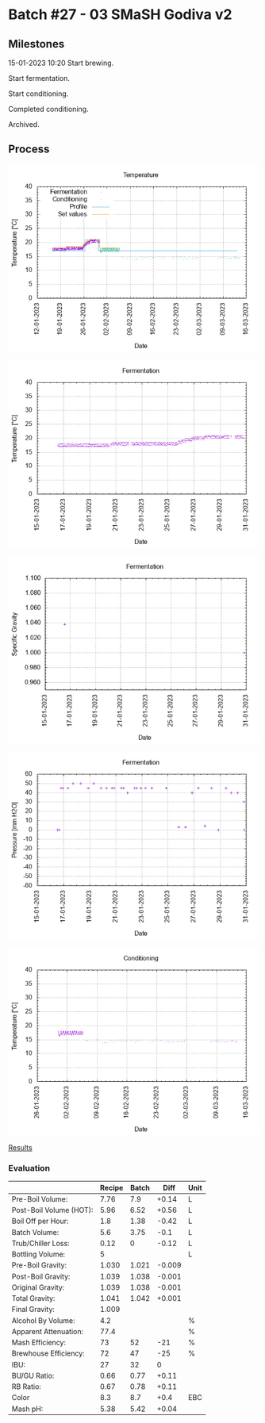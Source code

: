 # Batch #27 - 03 SMaSH Godiva v2

## Milestones

15-01-2023 10:20 Start brewing.

Start fermentation.

Start conditioning.

Completed conditioning.

Archived.

## Process

![temperature](temperature.png)

![fermentation](fermentation.png)

![specific gravity](gravity.png)

![pressure](pressure.png)

![conditioning](conditioning.png)

[Results](./Batch_27_results.pdf)

### Evaluation

|                         | Recipe | Batch | Diff   | Unit |
|-------------------------|--------|-------|--------|------|
| Pre-Boil Volume:        | 7.76   | 7.9   | +0.14  | L    |
| Post-Boil Volume (HOT): | 5.96   | 6.52  | +0.56  | L    |
| Boil Off per Hour:      | 1.8    | 1.38  | -0.42  | L    |
| Batch Volume:           | 5.6    | 3.75  | -0.1   | L    |
| Trub/Chiller Loss:      | 0.12   | 0     | -0.12  | L    |
| Bottling Volume:        | 5      |       |        | L    |
| Pre-Boil Gravity:       | 1.030  | 1.021 | -0.009 |      |
| Post-Boil Gravity:      | 1.039  | 1.038 | -0.001 |      |
| Original Gravity:       | 1.039  | 1.038 | -0.001 |      |
| Total Gravity:          | 1.041  | 1.042 | +0.001 |      |
| Final Gravity:          | 1.009  |       |        |      |
| Alcohol By Volume:      | 4.2    |       |        | %    |
| Apparent Attenuation:   | 77.4   |       |        | %    |
| Mash Efficiency:        | 73     | 52    | -21    | %    |
| Brewhouse Efficiency:   | 72     | 47    | -25    | %    |
| IBU:                    | 27     | 32    |  0     |      |
| BU/GU Ratio:            | 0.66   | 0.77  | +0.11  |      |
| RB Ratio:               | 0.67   | 0.78  | +0.11  |      |
| Color                   | 8.3    | 8.7   | +0.4   | EBC  |
| Mash pH:                | 5.38   | 5.42  | +0.04  |      |
